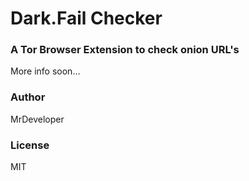 # Dark.Fail Checker
### A Tor Browser Extension to check onion URL's

More info soon...

### Author
MrDeveloper

### License
MIT